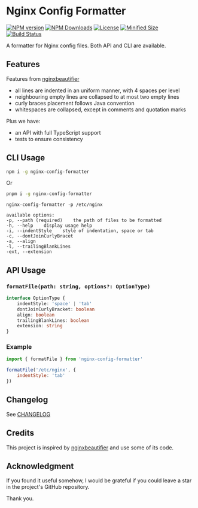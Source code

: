 # Nginx Config Formatter

[![NPM version][npm-image]][npm-url] [![NPM Downloads][npm-download]][npm-url] [![License][license]][license-url] [![Minified Size][minified-size]][npm-url] [![Build Status][build-status]][github-actions]

A formatter for Nginx config files. Both API and CLI are available.

## Features

Features from [nginxbeautifier](https://github.com/vasilevich/nginxbeautifier)

- all lines are indented in an uniform manner, with 4 spaces per level
- neighbouring empty lines are collapsed to at most two empty lines
- curly braces placement follows Java convention
- whitespaces are collapsed, except in comments and quotation marks

Plus we have:

- an API with full TypeScript support
- tests to ensure consistency

## CLI Usage

```sh
npm i -g nginx-config-formatter
```

Or

```sh
pnpm i -g nginx-config-formatter
```

```
nginx-config-formatter -p /etc/nginx

available options:
-p, --path (required)    the path of files to be formatted
-h, --help    display usage help
-i, --indentStyle    style of indentation, space or tab
-c, --dontJoinCurlyBracet
-a, --align
-l, --trailingBlankLines
-ext, --extension

```

## API Usage

### `formatFile(path: string, options?: OptionType)`

```ts
interface OptionType {
    indentStyle: 'space' | 'tab'
    dontJoinCurlyBracket: boolean
    align: boolean
    trailingBlankLines: boolean
    extension: string
}
```

### Example

```js
import { formatFile } from 'nginx-config-formatter'

formatFile('/etc/nginx', {
    indentStyle: 'tab'
})
```

## Changelog

See [CHANGELOG](https://github.com/Clarkkkk/nginx-config-formatter/blob/main/CHANGELOG.md)

## Credits

This project is inspired by [nginxbeautifier](https://github.com/vasilevich/nginxbeautifier) and use some of its code.

## Acknowledgment

If you found it useful somehow, I would be grateful if you could leave a star in the project's GitHub repository.

Thank you.

[npm-url]: https://www.npmjs.com/package/nginx-config-formatter
[npm-image]: https://badge.fury.io/js/nginx-config-formatter.svg
[npm-download]: https://img.shields.io/npm/dw/nginx-config-formatter
[license]: https://img.shields.io/github/license/Clarkkkk/nginx-config-formatter
[license-url]: https://github.com/Clarkkkk/nginx-config-formatter/blob/main/LICENSE.md
[minified-size]: https://img.shields.io/bundlephobia/min/nginx-config-formatter
[build-status]: https://img.shields.io/github/actions/workflow/status/Clarkkkk/nginx-config-formatter/.github%2Fworkflows%2Fpublish.yml
[github-actions]: https://github.com/Clarkkkk/nginx-config-formatter/actions
